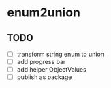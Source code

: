# enum2union

## TODO

- [ ] transform string enum to union
- [ ] add progress bar
- [ ] add helper ObjectValues<T>
- [ ] publish as package
